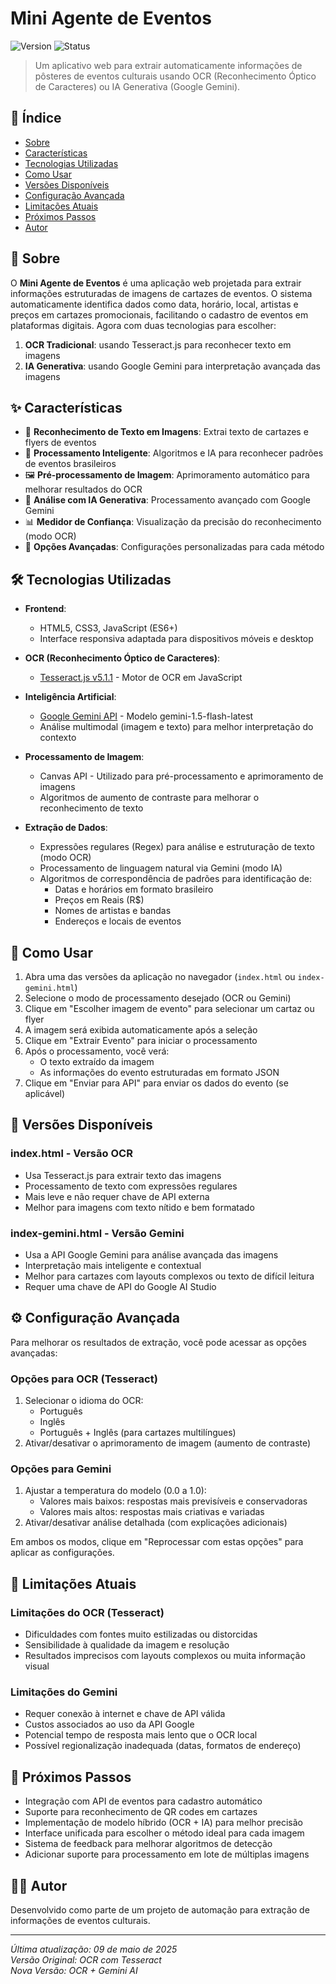 # Mini Agente de Eventos

![Version](https://img.shields.io/badge/version-1.1.0-blue.svg)
![Status](https://img.shields.io/badge/status-active-success.svg)

> Um aplicativo web para extrair automaticamente informações de pôsteres de eventos culturais usando OCR (Reconhecimento Óptico de Caracteres) ou IA Generativa (Google Gemini).

## 📝 Índice

- [Sobre](#sobre)
- [Características](#características)
- [Tecnologias Utilizadas](#tecnologias)
- [Como Usar](#como-usar)
- [Versões Disponíveis](#versões)
- [Configuração Avançada](#configuração-avançada)
- [Limitações Atuais](#limitações)
- [Próximos Passos](#próximos-passos)
- [Autor](#autor)

## 🧐 Sobre <a name="sobre"></a>

O **Mini Agente de Eventos** é uma aplicação web projetada para extrair informações estruturadas de imagens de cartazes de eventos. O sistema automaticamente identifica dados como data, horário, local, artistas e preços em cartazes promocionais, facilitando o cadastro de eventos em plataformas digitais. Agora com duas tecnologias para escolher:

1. **OCR Tradicional**: usando Tesseract.js para reconhecer texto em imagens
2. **IA Generativa**: usando Google Gemini para interpretação avançada das imagens

## ✨ Características <a name="características"></a>

- 📸 **Reconhecimento de Texto em Imagens**: Extrai texto de cartazes e flyers de eventos
- 🧠 **Processamento Inteligente**: Algoritmos e IA para reconhecer padrões de eventos brasileiros
- 🖼️ **Pré-processamento de Imagem**: Aprimoramento automático para melhorar resultados do OCR
- 🤖 **Análise com IA Generativa**: Processamento avançado com Google Gemini
- 📊 **Medidor de Confiança**: Visualização da precisão do reconhecimento (modo OCR)
- 🔧 **Opções Avançadas**: Configurações personalizadas para cada método

## 🛠️ Tecnologias Utilizadas <a name="tecnologias"></a>

- **Frontend**:
  - HTML5, CSS3, JavaScript (ES6+)
  - Interface responsiva adaptada para dispositivos móveis e desktop

- **OCR (Reconhecimento Óptico de Caracteres)**:
  - [Tesseract.js v5.1.1](https://github.com/naptha/tesseract.js) - Motor de OCR em JavaScript

- **Inteligência Artificial**:
  - [Google Gemini API](https://ai.google.dev/gemini-api) - Modelo gemini-1.5-flash-latest
  - Análise multimodal (imagem e texto) para melhor interpretação do contexto

- **Processamento de Imagem**:
  - Canvas API - Utilizado para pré-processamento e aprimoramento de imagens
  - Algoritmos de aumento de contraste para melhorar o reconhecimento de texto

- **Extração de Dados**:
  - Expressões regulares (Regex) para análise e estruturação de texto (modo OCR)
  - Processamento de linguagem natural via Gemini (modo IA)
  - Algoritmos de correspondência de padrões para identificação de:
    - Datas e horários em formato brasileiro
    - Preços em Reais (R$)
    - Nomes de artistas e bandas
    - Endereços e locais de eventos

## 🏁 Como Usar <a name="como-usar"></a>

1. Abra uma das versões da aplicação no navegador (`index.html` ou `index-gemini.html`)
2. Selecione o modo de processamento desejado (OCR ou Gemini)
3. Clique em "Escolher imagem de evento" para selecionar um cartaz ou flyer
4. A imagem será exibida automaticamente após a seleção
5. Clique em "Extrair Evento" para iniciar o processamento
6. Após o processamento, você verá:
   - O texto extraído da imagem
   - As informações do evento estruturadas em formato JSON
7. Clique em "Enviar para API" para enviar os dados do evento (se aplicável)

## 🔄 Versões Disponíveis <a name="versões"></a>

### index.html - Versão OCR
- Usa Tesseract.js para extrair texto das imagens
- Processamento de texto com expressões regulares
- Mais leve e não requer chave de API externa
- Melhor para imagens com texto nítido e bem formatado

### index-gemini.html - Versão Gemini
- Usa a API Google Gemini para análise avançada das imagens
- Interpretação mais inteligente e contextual
- Melhor para cartazes com layouts complexos ou texto de difícil leitura
- Requer uma chave de API do Google AI Studio

## ⚙️ Configuração Avançada <a name="configuração-avançada"></a>

Para melhorar os resultados de extração, você pode acessar as opções avançadas:

### Opções para OCR (Tesseract)
1. Selecionar o idioma do OCR:
   - Português
   - Inglês
   - Português + Inglês (para cartazes multilíngues)
2. Ativar/desativar o aprimoramento de imagem (aumento de contraste)

### Opções para Gemini
1. Ajustar a temperatura do modelo (0.0 a 1.0):
   - Valores mais baixos: respostas mais previsíveis e conservadoras
   - Valores mais altos: respostas mais criativas e variadas
2. Ativar/desativar análise detalhada (com explicações adicionais)

Em ambos os modos, clique em "Reprocessar com estas opções" para aplicar as configurações.

## 🚧 Limitações Atuais <a name="limitações"></a>

### Limitações do OCR (Tesseract)
- Dificuldades com fontes muito estilizadas ou distorcidas
- Sensibilidade à qualidade da imagem e resolução
- Resultados imprecisos com layouts complexos ou muita informação visual

### Limitações do Gemini
- Requer conexão à internet e chave de API válida
- Custos associados ao uso da API Google
- Potencial tempo de resposta mais lento que o OCR local
- Possível regionalização inadequada (datas, formatos de endereço)

## 🚀 Próximos Passos <a name="próximos-passos"></a>

- Integração com API de eventos para cadastro automático
- Suporte para reconhecimento de QR codes em cartazes
- Implementação de modelo híbrido (OCR + IA) para melhor precisão
- Interface unificada para escolher o método ideal para cada imagem
- Sistema de feedback para melhorar algoritmos de detecção
- Adicionar suporte para processamento em lote de múltiplas imagens

## 👨‍💻 Autor <a name="autor"></a>

Desenvolvido como parte de um projeto de automação para extração de informações de eventos culturais.

---

*Última atualização: 09 de maio de 2025*  
*Versão Original: OCR com Tesseract*  
*Nova Versão: OCR + Gemini AI*